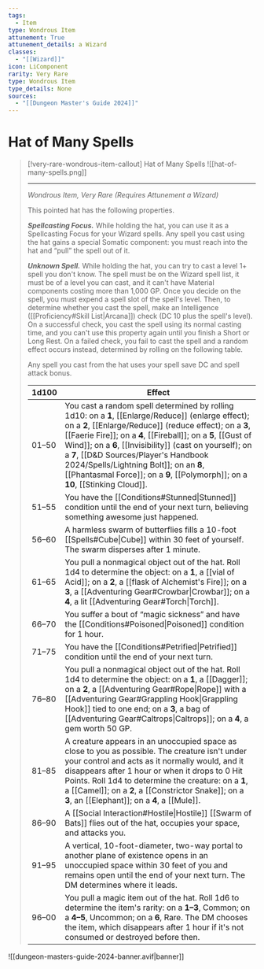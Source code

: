 ```yaml
---
tags:
  - Item
type: Wondrous Item
attunement: True
attunement_details: a Wizard
classes:
  - "[[Wizard]]"
icon: LiComponent
rarity: Very Rare
type: Wondrous Item
type_details: None
sources: 
  - "[[Dungeon Master's Guide 2024]]"
---
```

# Hat of Many Spells
>[!very-rare-wondrous-item-callout] Hat of Many Spells
>![[hat-of-many-spells.png]]
>
>- - -
>_Wondrous Item, Very Rare (Requires Attunement a Wizard)_
>
>This pointed hat has the following properties.
>
>**_Spellcasting Focus._** While holding the hat, you can use it as a Spellcasting Focus for your Wizard spells. Any spell you cast using the hat gains a special Somatic component: you must reach into the hat and “pull” the spell out of it.
>
>**_Unknown Spell._** While holding the hat, you can try to cast a level 1+ spell you don't know. The spell must be on the Wizard spell list, it must be of a level you can cast, and it can't have Material components costing more than 1,000 GP. Once you decide on the spell, you must expend a spell slot of the spell's level. Then, to determine whether you cast the spell, make an Intelligence ([[Proficiency#Skill List\|Arcana]]) check (DC 10 plus the spell's level). On a successful check, you cast the spell using its normal casting time, and you can't use this property again until you finish a Short or Long Rest. On a failed check, you fail to cast the spell and a random effect occurs instead, determined by rolling on the following table.
>
>Any spell you cast from the hat uses your spell save DC and spell attack bonus.
>
>|1d100|Effect|
>|---|---|
>|01–50|You cast a random spell determined by rolling 1d10: on a **1**, [[Enlarge/Reduce]] (enlarge effect); on a **2**, [[Enlarge/Reduce]] (reduce effect); on a **3**, [[Faerie Fire]]; on a **4**, [[Fireball]]; on a **5**, [[Gust of Wind]]; on a **6**, [[Invisibility]] (cast on yourself); on a **7**, [[D&D Sources/Player's Handbook 2024/Spells/Lightning Bolt]]; on an **8**, [[Phantasmal Force]]; on a **9**, [[Polymorph]]; on a **10**, [[Stinking Cloud]].|
>|51–55|You have the [[Conditions#Stunned\|Stunned]] condition until the end of your next turn, believing something awesome just happened.|
>|56–60|A harmless swarm of butterflies fills a 10-foot [[Spells#Cube\|Cube]] within 30 feet of yourself. The swarm disperses after 1 minute.|
>|61–65|You pull a nonmagical object out of the hat. Roll 1d4 to determine the object: on a **1**, a [[vial of Acid]]; on a **2**, a [[flask of Alchemist's Fire]]; on a **3**, a [[Adventuring Gear#Crowbar\|Crowbar]]; on a **4**, a lit [[Adventuring Gear#Torch\|Torch]].|
>|66–70|You suffer a bout of “magic sickness” and have the [[Conditions#Poisoned\|Poisoned]] condition for 1 hour.|
>|71–75|You have the [[Conditions#Petrified\|Petrified]] condition until the end of your next turn.|
>|76–80|You pull a nonmagical object out of the hat. Roll 1d4 to determine the object: on a **1**, a [[Dagger]]; on a **2**, a [[Adventuring Gear#Rope\|Rope]] with a [[Adventuring Gear#Grappling Hook\|Grappling Hook]] tied to one end; on a **3**, a bag of [[Adventuring Gear#Caltrops\|Caltrops]]; on a **4**, a gem worth 50 GP.|
>|81–85|A creature appears in an unoccupied space as close to you as possible. The creature isn't under your control and acts as it normally would, and it disappears after 1 hour or when it drops to 0 Hit Points. Roll 1d4 to determine the creature: on a **1**, a [[Camel]]; on a **2**, a [[Constrictor Snake]]; on a **3**, an [[Elephant]]; on a **4**, a [[Mule]].|
>|86–90|A [[Social Interaction#Hostile\|Hostile]] [[Swarm of Bats]] flies out of the hat, occupies your space, and attacks you.|
>|91–95|A vertical, 10-foot-diameter, two-way portal to another plane of existence opens in an unoccupied space within 30 feet of you and remains open until the end of your next turn. The DM determines where it leads.|
>|96–00|You pull a magic item out of the hat. Roll 1d6 to determine the item's rarity: on a **1–3**, Common; on a **4–5**, Uncommon; on a **6**, Rare. The DM chooses the item, which disappears after 1 hour if it's not consumed or destroyed before then.|
>


![[dungeon-masters-guide-2024-banner.avif|banner]]
